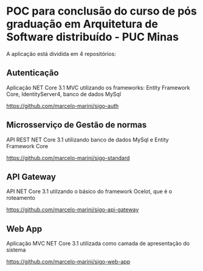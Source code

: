 # POC para conclusão do curso de pós graduação em Arquitetura de Software distribuído - PUC Minas

A aplicação está dividida em 4 repositórios:

## Autenticação

Aplicação NET Core 3.1 MVC utilizando os frameworks: Entity Framework Core, IdentityServer4, banco de dados MySql

https://github.com/marcelo-marini/sigo-auth

## Microsserviço de Gestão de normas

API REST NET Core 3.1 utilizando banco de dados MySql e Entity Framework Core

https://github.com/marcelo-marini/sigo-standard

## API Gateway

API NET Core 3.1 utilzando o básico do framework Ocelot, que é o roteamento

https://github.com/marcelo-marini/sigo-api-gateway

## Web App

Aplicação MVC NET Core 3.1 utilizada como camada de apresentação do sistema

https://github.com/marcelo-marini/sigo-web-app

